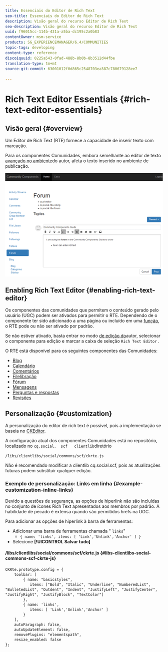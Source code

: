 ```yaml
---
title: Essenciais do Editor de Rich Text
seo-title: Essenciais do Editor de Rich Text
description: Visão geral do recurso Editor de Rich Text
seo-description: Visão geral do recurso Editor de Rich Text
uuid: f96015cc-114b-431a-a5ba-dc195c2a0b83
contentOwner: msm-service
products: SG_EXPERIENCEMANAGER/6.4/COMMUNITIES
topic-tags: developing
content-type: reference
discoiquuid: 0225a543-0fad-488b-8b0b-8b3512d44fbe
translation-type: tm+mt
source-git-commit: 63001012f0d865c2548703ea387c780679128ee7

---
```



# Rich Text Editor Essentials {#rich-text-editor-essentials}

## Visão geral {#overview}

Um Editor de Rich Text (RTE) fornece a capacidade de inserir texto com marcação.

Para os componentes Comunidades, embora semelhante ao editor de texto [avançado no ambiente](../../help/sites-authoring/rich-text-editor.md)do autor, afeta o texto inserido no ambiente de publicação.

![chlimage_1-410](assets/chlimage_1-410.png)

## Enabling Rich Text Editor {#enabling-rich-text-editor}

Os componentes das comunidades que permitem o conteúdo gerado pelo usuário (UGC) podem ser ativados para permitir o RTE. Dependendo de o componente ter sido adicionado a uma página ou incluído em uma [função](functions.md), o RTE pode ou não ser ativado por padrão.

Se não estiver ativado, basta entrar no modo [de edição do](sites-console.md#authoring-site-content)autor, selecionar o componente para edição e marcar a caixa de seleção `Rich Text Editor` .

O RTE está disponível para os seguintes componentes das Comunidades:

* [Blog](blog-feature.md)
* [Calendário](calendar.md)
* [Comentários](comments.md)
* [Filelibração](file-library.md)
* [Fórum](forum.md)
* [Mensagens](configure-messaging.md)
* [Perguntas e respostas](working-with-qna.md)
* [Revisões](reviews.md)

## Personalização {#customization}

A personalização do editor de rich text é possível, pois a implementação se baseia no [CKEditor](https://www.ckeditor.com/).

A configuração atual dos componentes Comunidades está no repositório, localizado no `cq.social.  scf   clientlib`diretório

`/libs/clientlibs/social/commons/scf/ckrte.js`

Não é recomendado modificar a clientlib cq.social.scf, pois as atualizações futuras podem substituir qualquer edição.

### Exemplo de personalização: Links em linha {#example-customization-inline-links}

Devido a questões de segurança, as opções de hiperlink não são incluídas no conjunto de ícones Rich Text apresentados aos membros por padrão. A habilidade de pecado é extensa quando são permitidos hrefs na UGC.

Para adicionar as opções de hiperlink à barra de ferramentas:

* Adicionar uma barra de ferramentas chamada &quot; `links`&quot;
   * `{ name: 'links', items: [ 'Link','Unlink','Anchor' ] }`
* Selecione **[!UICONTROL Salvar tudo]**

#### /libs/clientlibs/social/commons/scf/ckrte.js {#libs-clientlibs-social-commons-scf-ckrte-js}

```
CKRte.prototype.config = {
    toolbar: [
        { name: "basicstyles",
           items: ["Bold", "Italic", "Underline", "NumberedList", "BulletedList", "Outdent", "Indent", "JustifyLeft", "JustifyCenter", "JustifyRight", "JustifyBlock", "TextColor"]
        },
        { name: 'links', 
           items: [ 'Link','Unlink','Anchor' ] 
        }
    ],
    autoParagraph: false,
    autoUpdateElement: false,
    removePlugins: "elementspath",
    resize_enabled: false
};
```

